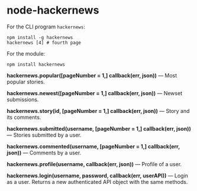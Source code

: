 # node-hackernews

For the CLI program `hackernews`:

```
npm install -g hackernews
hackernews [4] # fourth page
```

For the module:

`npm install hackernews`

**hackernews.popular([pageNumber = 1,] callback(err, json))** &mdash; Most popular stories.

**hackernews.newest([pageNumber = 1,] callback(err, json))** &mdash; Newset submissions.

**hackernews.story(id, [pageNumber = 1,] callback(err, json))** &mdash; Story and its comments.

**hackernews.submitted(username, [pageNumber = 1,] callback(err, json))** &mdash; Stories submitted by a user.

**hackernews.commented(username, [pageNumber = 1,] callback(err, json))** &mdash; Comments by a user.

**hackernews.profile(username, callback(err, json))** &mdash; Profile of a user.

**hackernews.login(username, password, callback(err, userAPI))** &mdash; Login as a user. Returns a new authenticated API object with the same methods.